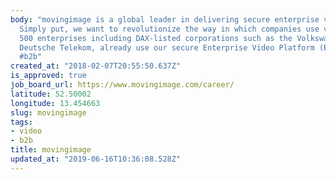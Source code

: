 ```yaml
---
body: "movingimage is a global leader in delivering secure enterprise video solutions.
  Simply put, we want to revolutionize the way in which companies use video. Over
  500 enterprises including DAX-listed corporations such as the Volkswagen Group and
  Deutsche Telekom, already use our secure Enterprise Video Platform (EVP). \n#video
  #b2b"
created_at: "2018-02-07T20:55:50.637Z"
is_approved: true
job_board_url: https://www.movingimage.com/career/
latitude: 52.50002
longitude: 13.454663
slug: movingimage
tags:
- video
- b2b
title: movingimage
updated_at: "2019-06-16T10:36:08.528Z"
---
```

